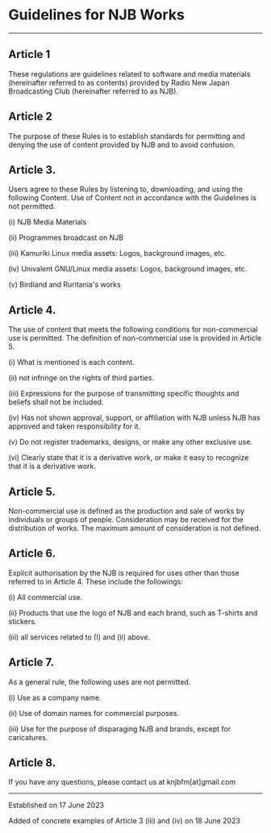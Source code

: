 # Guidelines for NJB Works
-----
## Article 1
These regulations are guidelines related to software and media materials (hereinafter referred to as contents) provided by Radio New Japan Broadcasting Club (hereinafter referred to as NJB).

## Article 2
The purpose of these Rules is to establish standards for permitting and denying the use of content provided by NJB and to avoid confusion.

## Article 3.
Users agree to these Rules by listening to, downloading, and using the following Content. Use of Content not in accordance with the Guidelines is not permitted.

(i) NJB Media Materials

(ii) Programmes broadcast on NJB

(iii) Kamuriki Linux media assets: Logos, background images, etc.

(iv) Univalent GNU/Linux media assets: Logos, background images, etc.

(v) Birdland and Ruritania's works

## Article 4.
The use of content that meets the following conditions for non-commercial use is permitted. The definition of non-commercial use is provided in Article 5.

(i) What is mentioned is each content.

(ii) not infringe on the rights of third parties.

(iii) Expressions for the purpose of transmitting specific thoughts and beliefs shall not be included.

(iv) Has not shown approval, support, or affiliation with NJB unless NJB has approved and taken responsibility for it.

(v) Do not register trademarks, designs, or make any other exclusive use.

(vi) Clearly state that it is a derivative work, or make it easy to recognize that it is a derivative work.

## Article 5.
Non-commercial use is defined as the production and sale of works by individuals or groups of people. Consideration may be received for the distribution of works. The maximum amount of consideration is not defined.

## Article 6.
Explicit authorisation by the NJB is required for uses other than those referred to in Article 4. These include the followings:

(i) All commercial use.

(ii) Products that use the logo of NJB and each brand, such as T-shirts and stickers.

(iii) all services related to (I) and (ii) above.

## Article 7.
As a general rule, the following uses are not permitted.

(i) Use as a company name.

(ii) Use of domain names for commercial purposes.

(iii) Use for the purpose of disparaging NJB and brands, except for caricatures.

## Article 8.
If you have any questions, please contact us at knjbfm[at]gmail.com

-----

Established on 17 June 2023

Added of concrete examples of Article 3 (iii) and (iv) on 18 June 2023

